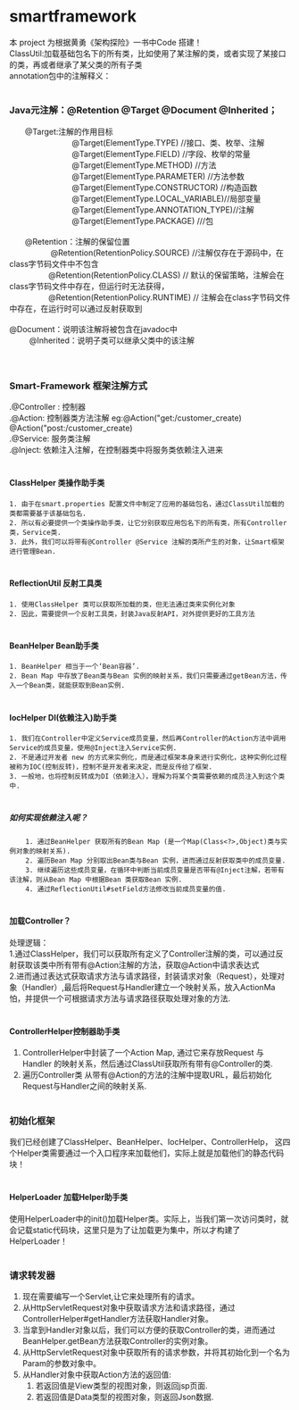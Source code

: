 # smartframework
本 project 为根据黄勇《架构探险》一书中Code 搭建！<br>
ClassUtil:加载基础包名下的所有类，比如使用了某注解的类，或者实现了某接口的类，再或者继承了某父类的所有子类<br>
annotation包中的注解释义：<br>
# <h3>Java元注解：@Retention @Target @Document @Inherited；<br>
　　@Target:注解的作用目标<br>
　　　　　　　　@Target(ElementType.TYPE)   //接口、类、枚举、注解<br>
　　　　　　　　@Target(ElementType.FIELD) //字段、枚举的常量<br>
　　　　　　　　@Target(ElementType.METHOD) //方法<br>
　　　　　　　　@Target(ElementType.PARAMETER) //方法参数<br>
　　　　　　　　@Target(ElementType.CONSTRUCTOR)  //构造函数<br>
　　　　　　　　@Target(ElementType.LOCAL_VARIABLE)//局部变量<br>
　　　　　　　　@Target(ElementType.ANNOTATION_TYPE)//注解<br>
　　　　　　　　@Target(ElementType.PACKAGE) ///包   <br>
<br>
　　@Retention：注解的保留位置<br>　　　　　
         @Retention(RetentionPolicy.SOURCE)   //注解仅存在于源码中，在class字节码文件中不包含<br>
　　　　　@Retention(RetentionPolicy.CLASS)     // 默认的保留策略，注解会在class字节码文件中存在，但运行时无法获得，<br>
　　　　　@Retention(RetentionPolicy.RUNTIME)  // 注解会在class字节码文件中存在，在运行时可以通过反射获取到<br><br>
        @Document：说明该注解将被包含在javadoc中<br>　 
　       @Inherited：说明子类可以继承父类中的该注解<br>　
<br>
# <h3> Smart-Framework 框架注解方式
.@Controller : 控制器 <br>
.@Action: 控制器类方法注解 eg:@Action("get:/customer_create) @Action("post:/customer_create)<br>
.@Service: 服务类注解<br>
.@Inject: 依赖注入注解，在控制器类中将服务类依赖注入进来<br>
# <h4> ClassHelper 类操作助手类 <br>
    1. 由于在smart.properties 配置文件中制定了应用的基础包名，通过ClassUtil加载的类都需要基于该基础包名.
    2. 所以有必要提供一个类操作助手类，让它分别获取应用包名下的所有类，所有Controller类，Service类.
    3. 此外，我们可以将带有@Controller @Service 注解的类所产生的对象，让Smart框架进行管理Bean.
# <h4> ReflectionUtil 反射工具类 <br>
    1. 使用ClassHelper 类可以获取所加载的类，但无法通过类来实例化对象
    2. 因此，需要提供一个反射工具类，封装Java反射API，对外提供更好的工具方法
# <h4> BeanHelper Bean助手类 <br>
    1. BeanHelper 相当于一个‘Bean容器’.
    2. Bean Map 中存放了Bean类与Bean 实例的映射关系，我们只需要通过getBean方法，传入一个Bean类，就能获取到Bean实例.
# <h4> IocHelper DI(依赖注入)助手类 <br>
    1. 我们在Controller中定义Service成员变量，然后再Controller的Action方法中调用Service的成员变量，使用@Inject注入Service实例.
    2. 不是通过开发者 new 的方式来实例化，而是通过框架本身来进行实例化，这种实例化过程被称为IOC(控制反转)，控制不是开发者来决定，而是反传给了框架.
    3. 一般地，也将控制反转成为DI（依赖注入），理解为将某个类需要依赖的成员注入到这个类中.
# <h5> 如何实现依赖注入呢？<br>
        1. 通过BeanHelper 获取所有的Bean Map (是一个Map(Class<?>,Object)类与实例对象的映射关系).
        2. 遍历Bean Map 分别取出Bean类与Bean 实例，进而通过反射获取类中的成员变量.
        3. 继续遍历这些成员变量，在循环中判断当前成员变量是否带有@Inject注解，若带有该注解，则从Bean Map 中根据Bean 类获取Bean 实例.
        4. 通过ReflectionUtil#setField方法修改当前成员变量的值.

# <h4> 加载Controller？<br>
处理逻辑：<br>
1.通过ClassHelper，我们可以获取所有定义了Controller注解的类，可以通过反射获取该类中所有带有@Action注解的方法，获取@Action中请求表达式<br>
2.进而通过表达式获取请求方法与请求路径，封装请求对象（Request），处理对象（Handler）,最后将Request与Handler建立一个映射关系，放入ActionMa怕，并提供一个可根据请求方法与请求路径获取处理对象的方法.<br>
# <h4> ControllerHelper控制器助手类<br>
1. ControllerHelper中封装了一个Action Map, 通过它来存放Request 与Handler 的映射关系，然后通过ClassUtil获取所有带有@Controller的类.<br>
2. 遍历Controller类 从带有@Action的方法的注解中提取URL，最后初始化Request与Handler之间的映射关系.

# <h3> 初始化框架<br>
我们已经创建了ClassHelper、BeanHelper、IocHelper、ControllerHelp， 这四个Helper类需要通过一个入口程序来加载他们，实际上就是加载他们的静态代码块！<br>
# <h4> HelperLoader 加载Helper助手类<br>
使用HelperLoader中的init()加载Helper类。实际上，当我们第一次访问类时，就会记载static代码块，这里只是为了让加载更为集中，所以才构建了HelperLoader！<br>
# <h3> 请求转发器<br>
1. 现在需要编写一个Servlet,让它来处理所有的请求。<br>
2. 从HttpServletRequest对象中获取请求方法和请求路径，通过ControllerHelper#getHandler方法获取Handler对象。<br>
3. 当拿到Handler对象以后，我们可以方便的获取Controller的类，进而通过BeanHelper.getBean方法获取Controller的实例对象。<br>
4. 从HttpServletRequest对象中获取所有的请求参数，并将其初始化到一个名为Param的参数对象中。<br>
5. 从Handler对象中获取Action方法的返回值:<br>
    1. 若返回值是View类型的视图对象，则返回jsp页面.<br>
    2. 若返回值是Data类型的视图对象，则返回Json数据.<br>
